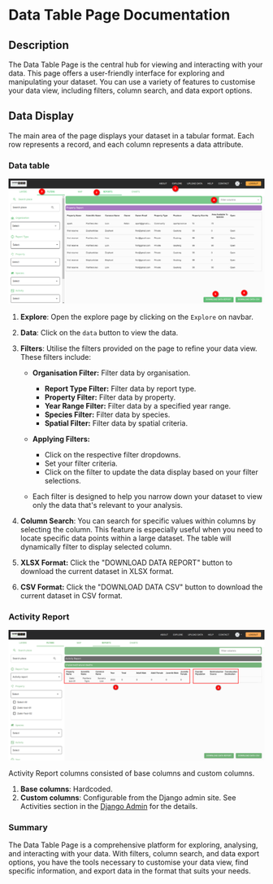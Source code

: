 # Data Table Page Documentation

## Description

The Data Table Page is the central hub for viewing and interacting with your data. This page offers a user-friendly interface for exploring and manipulating your dataset. You can use a variety of features to customise your data view, including filters, column search, and data export options.

## Data Display

The main area of the page displays your dataset in a tabular format. Each row represents a record, and each column represents a data attribute.

### Data table

![Data table](./img/reports-1.png)

1. **Explore**: Open the explore page by clicking on the `Explore` on navbar.
2. **Data**: Click on the `data` button to view the data.
3. **Filters**: Utilise the filters provided on the page to refine your data view. These filters include:
    * **Organisation Filter:** Filter data by organisation.
         * **Report Type Filter:** Filter data by report type.
         * **Property Filter:** Filter data by property.
         * **Year Range Filter:** Filter data by a specified year range.
         * **Species Filter:** Filter data by species.
         * **Spatial Filter:** Filter data by spatial criteria.

    * **Applying Filters:**
         * Click on the respective filter dropdowns.
         * Set your filter criteria.
         * Click on the filter to update the data display based on your filter selections.
    * Each filter is designed to help you narrow down your dataset to view only the data that's relevant to your analysis.

4. **Column Search**: You can search for specific values within columns by selecting the column. This feature is especially useful when you need to locate specific data points within a large dataset. The table will dynamically filter to display selected column.
5. **XLSX Format:** Click the "DOWNLOAD DATA REPORT" button to download the current dataset in XLSX format.
6. **CSV Format:** Click the "DOWNLOAD DATA CSV" button to download the current dataset in CSV format.

### Activity Report
![Activity Report](./img/reports-2.png)

Activity Report columns consisted of base columns and custom columns.
1. **Base columns**: Hardcoded.
2. **Custom columns**: Configurable from the Django admin site. 
See Activities section in the [Django Admin](../../../administrator/manual/django-admin.md) for the details.

### Summary

The Data Table Page is a comprehensive platform for exploring, analysing, and interacting with your data. With filters, column search, and data export options, you have the tools necessary to customise your data view, find specific information, and export data in the format that suits your needs.
